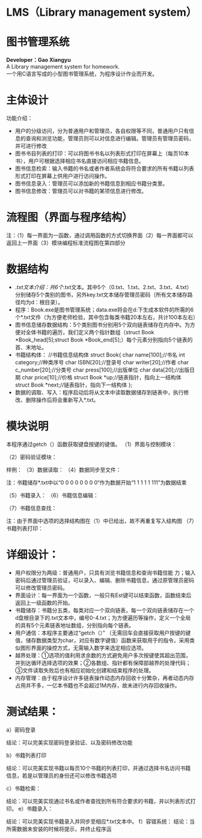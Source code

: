 # LMS（Library management system）
# 图书管理系统
**Developer：Gao Xiangyu**  
A Library management system for homework.  
一个用C语言写成的小型图书管理系统，为程序设计作业而开发。

# 主体设计
功能介绍：
* 用户的分级访问，分为普通用户和管理员，各自权限等不同，普通用户只有信息的查询和浏览功能，管理员则可以对信息进行编辑。管理员有管理员密码，并可进行修改</br>
* 图书书目列表的打印：可以将图书书名以列表形式打印在屏幕上（每页10本书），用户可根据选择相应书名直接访问相应书籍信息。
* 图书信息检索：输入书籍的书名或者作者系统会将符合要求的所有书籍以列表形式打印在屏幕上供用户进行访问操作。
* 图书信息录入：管理员可以添加新的书籍信息到相应书籍分类里。
* 图书信息修改：管理员可以对书籍的某项信息进行修改。

# 流程图（界面与程序结构）
                     
注：（1）每一界面为一函数，通过调用函数的方式切换界面（2）每一界面都可以返回上一界面（3）模块编程标准流程图在第四部分

# 数据结构
* *.txt文本介绍：共6个*.txt文本。其中5个（0.txt、1.txt、2.txt、3.txt、4.txt）分别储存5个类别的图书，另外key.txt文本储存管理员密码（所有文本储存路径均为d：根目录）。
* 程序：Book.exe是图书管理系统；data.exe将会在d:下生成本软件的所需的6个*.txt文件（为方便老师检验，其中包含每类书籍20本左右，共计100本左右）
* 图书信息储存数据结构：5个类别图书分别用5个双向链表储存在内存中。为方便对全体书籍的遍历，我们定义两个指针数组（struct Book *Book_head[5];struct Book *Book_end[5];）每个元素分别指向5个链表的首、末地址。
* 书籍结构体：
//书籍信息结构体
struct Book{
	char name[100];//书名
	int category;//种类序号
	char ISBN[20];//登录号
	char writer[20];//作者
	char c_number[20];//分类号
	char press[100];//出版单位
	char data[20];//出版日期
	char price[10];//价格
	struct Book *up;//链表指针，指向上一结构体
	struct Book *next;//链表指针，指向下一结构体
};
* 数据的调取、写入：程序启动后将从文本中读取数据储存到链表中，执行修改、删除操作后将会重新写入*.txt。

# 模块说明  
本程序通过getch（）函数获取键盘按键的键值。
（1）界面与控制模块：

（2）密码验证模块：


样例：
（3）数据读取：                    （4）数据同步至文件：
	

注：书籍储存*.txt中以“0 0 0 0 0 0 0 0“作为数据开始“1 1 1 1 1 111”为数据结束



（5）书籍录入：         （6）书籍信息编辑：
		

（7）书籍信息查找：



注：由于界面中选项的选择结构图在（1）中已给出，故不再重复写入结构图
（7）书籍列表打印：
                                                                       
# 详细设计：
* 用户权限分为两级：普通用户，只具有浏览书籍信息和查询书籍信能
力；输入密码后通过管理员验证，可以录入、编辑、删除书籍信息，通过原管理员密码可以修改管理员密码。
* 界面设计：每一界面为一个函数，一般只有Est键可以结束函数，函数结束后返回上一级函数的开始。
* 书籍储存：书籍分五类，每类对应一个双向链表，每一个双向链表储存在一个d盘根目录下的.txt文本中，编号0-4.txt；为方便遍历等操作，定义一个全局的具有5个元素链表地址数组，分别指向每个链表。
* 用户通信：本程序主要通过“getch（）” （无需回车会直接获取用户按键的键值，储存数据类型为char，对应有数字键值）函数来获取用于的指令，采用类似图形界面的操控方式，无需输入数字来选定相应选项。
* 越界处理：①选项的值利用求余数的方式避免用户多次按键使其超出范围，并到达循环选择选项的效果；②各数组、指针都有保障部越界的处理代码；③文件读取失败后也有相应初始化创建和结束程序的处理。
* 内存管理：由于程序设计许多链表操作动态内存回收十分繁杂，再者动态内存占用并不多，一亿本书籍也不会超过1M内存，故未进行内存回收操作。

# 测试结果：
a）密码登录




结论：可以完美实现密码登录验证、以及密码修改功能


b）书籍列表打印

结论：可以完美实现书籍以每页10个书籍的列表打印，并通过选择书名访问书籍信息，若是以管理员的身份还可以修改书籍选项

c）书籍检索：


结论：可以完美实现通过书名或作者查找到所有符合要求的书籍，并以列表形式打印。
e）书籍录入：


结论：可以完美实现书籍录入并同步至相应*.txt文本中。
f）容错系统： 
结论：当所需数据未安装的时候将提示，并终止程序运

